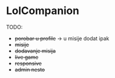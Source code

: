 # LolCompanion

TODO:

- ~~porobar u profile~~ -> u misije dodat ipak
- ~~misije~~
- ~~dodavanje misija~~
- ~~live game~~
- ~~responsive~~
- ~~admin nesto~~
